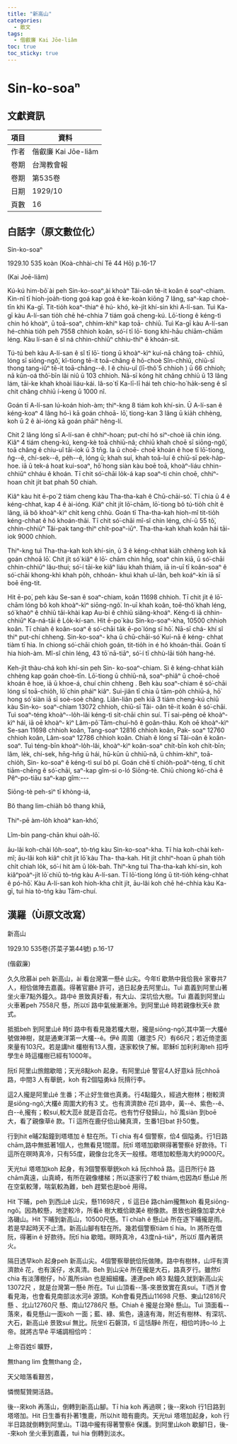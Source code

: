 ```yaml
---
title: "新高山"
categories:
  - 散文
tags:
  - 偕叡廉 Kai Jōe-liâm
toc: true
toc_sticky: true
---
```


# Sin-ko-soaⁿ

## 文獻資訊

| 項目 | 資料 |
|---|---|
| 作者 | 偕叡廉 Kai Jōe-liâm |
| 卷期 | 台灣教會報 |
| 卷期 | 第535卷 |
| 日期 | 1929/10 |
| 頁數 | 16 |

## 白話字（原文數位化）

Sin-ko-soaⁿ

1929.10 535 koàn (Koà-chhài-chí Tē 44 Hō) p.16-17

(Kai Joē-liâm)

Kú-kú him-bō͘ ài peh Sin-ko-soaⁿ,ài khoàⁿ Tâi-oân tē-it koân ê soaⁿ-chiam. Kin-nî tī hioh-joa̍h-tiong goá kap goá ê ke-koàn kiōng 7 lâng, saⁿ-kap choè- tīn khì Ka-gī. Tit-tio̍h koaⁿ-thiaⁿ ê hú- khó, kè-ji̍t khí-sin khì A-lí-san. Tuì Ka- gī kàu A-lí-san tio̍h chē hé-chhia 7 tiám goā cheng-kú. Lō͘-tiong ê kéng-tì chin hó khoàⁿ, ū toā-soaⁿ, chhim-khiⁿ kap toā- chhiū. Tuì Ka-gī kàu A-lí-san hé-chhia tio̍h peh 7558 chhioh koân, só͘-í tī lō͘- tiong khì-hāu chiām-chiām léng. Kàu lí-san ê sî ná chhin-chhiūⁿ chhiu-thiⁿ ê khoán-sit.

Tú-tú beh kàu A-lí-san ê sî tī lō͘- tiong ū khoàⁿ-kìⁿ kuí-nā châng toā- chhiū, lóng sī siōng-ngô͘, kî-tiong tē-it toā-châng ê hō-choè Sîn-chhiū, chiū-sī thong tang-iûⁿ tē-it toā-châng--ê. I ê chiu-uî (lī-thô͘ 5 chhioh ) ū 66 chhioh; nā kūn-oá thô͘-bīn lâi niû ū 103 chhioh. Nā-sī kóng hit châng chhiū ū 13 lâng lám, tāi-ke khah khoài liáu-kái. Iâ-so͘ tī Ka-lī-lī hái teh chio-ho͘ ha̍k-seng ê sî chit châng chhiū í-keng ū 1000 nî.

Goán tī A-lí-san lú-koán hioh-àm; thiⁿ-kng 8 tiám koh khí-sin. Ū A-lí-san ê kéng-koaⁿ 4 lâng hó-ì kā goán chhoā- lō͘, tiong-kan 3 lâng ū kia̍h chhèng, koh ū 2 ê ài-ióng kā goán phāiⁿ hêng-lí.

Chit 2 lâng lóng sī A-lí-san ê chhiⁿ-hoan; put-chí hó siⁿ-choè iā chin ióng. Kiâⁿ 4 tiám cheng-kú, keng-kè toā chhiū-nâ; chhiū khah choē sī siōng-ngô͘, toā châng ê chiu-uî tāi-iok ū 3 tn̄g. Ia ū choē- choē khoán ê hoe tī lō͘-tiong, n̂g--ê, chí-sek--ê, pe̍h--ê, lóng ū; khah suí, khah toā-luí ê chiū-sī pek-ha̍p-hoe. iā ū tek-á hoat kui-soaⁿ, hō͘ hong siàn kàu boē toā, khoàⁿ-liáu chhin-chhiūⁿ chháu ê khoán. Tī chit só͘-chāi lo̍k-á kap soaⁿ-ti chin choē, chhiⁿ-hoan chi̍t ji̍t bat phah 50 chiah.

Kiâⁿ kàu hit ē-po͘ 2 tiám cheng kàu Tha-tha-kah ê Chū-chāi-só͘. Tī chia ū 4 ê kéng-chhat, kap 4 ê ài-ióng. Kiâⁿ chi̍t ji̍t lō͘-chām, lō͘-tiong bô tú-tio̍h chi̍t ê lâng, iā bô khoàⁿ-kìⁿ chi̍t keng chhù. Goán tī Tha-tha-kah hioh-mî tit-tio̍h kéng-chhat ê hó khoán-thāi. Tī chit só͘-chāi mî-sî chin léng, chí-ū 55 tō͘, chhin-chhiūⁿ Tâi-pak tang-thiⁿ chi̍t-poaⁿ-iūⁿ. Tha-tha-kah khah koân hái tāi-iok 9000 chhioh.

Thiⁿ-kng tuì Tha-tha-kah koh khí-sin, ū 3 ê kéng-chhat kia̍h chhèng koh kā goán chhoā lō͘. Chit ji̍t só͘ kiâⁿ ê lō͘- chām chin hn̄g, soaⁿ chin kiā, ū só͘-chāi chhin-chhiūⁿ lâu-thui; só͘-í tāi-ke kiâⁿ liáu khah thiám, iā in-uī tī koân-soaⁿ ê só͘-chāi khong-khì khah po̍h, chhoán- khuì khah uî-lân, beh koáⁿ-kín iā sī boē ēng-tit.

Hit ē-po͘, peh kàu Se-san ê soaⁿ-chiam, koân 11698 chhioh. Tī chit ji̍t ê lō͘-chām lóng bô koh khoàⁿ-kìⁿ siōng-ngô͘. In-uī khah koân, toē-thô͘ khah léng, só͘ khaòⁿ ê chhiū tāi-khài kap Au-bi ê chhiū siâng-khoáⁿ. Kéng-tì iā chhin-chhiūⁿ Ka-ná-tāi ê Lo̍k-kí-san. Hit ē-po͘ kàu Sin-ko-soaⁿ-kha, 10500 chhioh koân. Tī chiah ê koân-soaⁿ ê só͘-chāi ta̍k ē-po͘ lóng sī hō͘. Nā-sī chá- khí sî thiⁿ put-chí chheng. Sin-ko-soaⁿ- kha ū chū-chāi-só͘ Kuí-nā ê kéng- chhat tiàm tī hia. In chiong só͘-chāi chioh goán, tit-tio̍h in é hó khoán-thāi. Goán tī hia hioh-àm. Mî-sî chin léng, 43 tō͘ nā-tiāⁿ, só͘-í tī chhù-lāi tio̍h hang-hé.

Keh-ji̍t thàu-chá koh khí-sin peh Sin- ko-soaⁿ-chiam. Sì ê kéng-chhat kia̍h chhèng kap goán choè-tīn. Lō͘-tiong ū chhiū-nâ, soaⁿ-phiâⁿ ū choē-choē khoán ê hoe, iā ū khoe-á, chuí chin chheng . Beh kàu soaⁿ-chiam ê só͘-chāi lóng sī toā-chio̍h, lō͘ chin pháiⁿ kiâⁿ. Sui-jiân tī chia ū tām-po̍h chhiū-á, hō͘ hong só͘ siàn iā sī soè-soè châng. Liân-liân peh kiā 3 tiám cheng-kú chiū kàu Sin-ko- soaⁿ-chiam 13072 chhioh, chiū-sī Tâi- oân tē-it koân ê só͘-chāi. Tuì soaⁿ-téng khoàⁿ--lo̍h-lâi kéng-tì si̍t-chāi chin suí. Tī sai-pêng oē khoàⁿ-kìⁿ hái, iā oē khoàⁿ- kìⁿ Lâm-pō͘ Tām-chuí-hô ê goân-thâu. Koh oē khoàⁿ-kìⁿ Se-san 11698 chhioh koân, Tang-soaⁿ 12816 chhioh koân, Pak- soaⁿ 12760 chhioh koân, Lâm-soaⁿ 12786 chhioh koân. Chiah ê lóng sī Tâi-oân ê koân-soaⁿ. Tuì téng-bīn khoàⁿ-lo̍h-lâi, khoàⁿ-kìⁿ koân-soaⁿ chi̍t-bīn koh chi̍t-bīn; lâm, le̍k, chí-sek, hn̄g-hn̄g ū hái, hū-kūn ū chhiū-nâ, ū chhim-khiⁿ, toā-chio̍h, Sin- ko-soaⁿ ê kéng-tì suí bô pí. Goán chē tī chio̍h-poâⁿ-téng, tī chit tiām-chēng ê só͘-chāi, saⁿ-kap gîm-si o-ló Siōng-tè. Chiū chiong kó͘-chá ê Pêⁿ-po-tiāu saⁿ-kap gîm:---

Siōng-tè peh-sìⁿ tī khòng-iá,

Bô thang lim-chia̍h bô thang khiā,

Thiⁿ-pē àm-lo̍h khoàⁿ kan-khó͘,

Lîm-bín pang-chān khui oa̍h-lō͘.

āu-lâi koh-chài lo̍h-soaⁿ, tò-tńg kàu Sin-ko-soaⁿ-kha. Tī hia koh-chài keh- mî; āu-lâi koh kiâⁿ chi̍t ji̍t lō͘ kàu Tha- tha-kah. Hit ji̍t chhiⁿ-hoan ū phah tio̍h chi̍t chiah lo̍k, só͘-í hit àm ū lo̍k-bah. Thiⁿ-kng tuì Tha-tha-kah khí-sin, koh kiâⁿpoàⁿ-ji̍t lō͘ chiū tò-tńg kàu A-lí-san. Tī lō͘-tiong lóng ū tit-tio̍h kéng-chhat ê pó-hō͘. Kàu A-lí-san koh hioh-kha chi̍t ji̍t, āu-lâi koh chē hé-chhia kàu Ka-gī, tuì hia tò-tńg kàu Tām-chuí.

## 漢羅（Ùi原文改寫）

新高山

1929.10 535卷(芥菜子第44號) p.16-17

(偕叡廉)

久久欣慕ài peh 新高山，ài 看台灣第一懸ê 山尖。今年tī 歇熱中我佮我ê 家眷共7 人，相佮做陣去嘉義。得著官廳ê 許可，過日起身去阿里山。Tuì 嘉義到阿里山著坐火車7點外鐘久。路中ê 景致真好看，有大山、深坑佮大樹。Tuì 嘉義到阿里山火車著peh 7558尺 懸，所以tī 路中氣候漸漸冷。到阿里山ê 時若親像秋天ê 款式。

抵抵beh 到阿里山ê 時tī 路中有看見幾若欉大樹，攏是siōng-ngô͘,其中第一大欉ê 號做神樹，就是通東洋第一大欉--ê。伊ê 周圍（離塗5 尺）有66尺；若近倚塗面來量有103尺。若是講hit 欉樹有13人攬，逐家較快了解。耶穌tī 加利利海teh 招呼學生ê 時這欉樹已經有1000年。

阮tī 阿里山旅館歇暗；天光8點koh 起身。有阿里山ê 警官4人好意kā 阮chhoā 路，中間3 人有舉銃，koh 有2個隘勇kā 阮揹行李。

這2人攏是阿里山ê 生番；不止好生做也真勇。行4點鐘久，經過大樹林；樹較濟是siōng-ngô͘,大欉ê 周圍大約有3 丈。也有濟濟款ê 花tī 路中，黃--ê、紫色--ê、白--ê,攏有；較suí,較大蕊ê 就是百合花。也有竹仔發歸山，hō͘ 風siàn 到boē 大，看了親像草ê 款。Tī 這所在鹿仔佮山豬真濟，生番1日bat 扑50隻。

行到hit e晡2點鐘到塔塔加 ê 駐在所。Tī chia 有4 個警察，佮4 個隘勇。行1日路chām,路中無抵著1個人，也無看見1間厝。阮tī 塔塔加歇暝得著警察ê 好款待。Tī 這所在暝時真冷，只有55度，親像台北冬天一般樣。塔塔加較懸海大約9000尺。

天光tuì 塔塔加koh 起身，有3個警察舉銃koh kā 阮chhoā 路。這日所行ê 路chām真遠，山真崎，有所在親像樓梯；所以逐家行了較 thiám,也因為tī 懸山ê 所在空氣較薄，喘氣較為難，beh 趕緊也是boē 用得。

Hit 下晡，peh 到西山ê 山尖，懸11698尺 ，tī 這日ê 路chām攏無koh 看見siōng-ngô͘。因為較懸，地塗較冷，所看ê 樹大概佮歐美ê 樹像款。景致也親像加拿大ê 洛磯山。Hit 下晡到新高山，10500尺懸。Tī chiah ê 懸山ê 所在逐下晡攏是雨。若是早起時天不止清。新高山腳有駐在所。幾若個警察tiàm tī hia。In 將所在借阮，得著in ê 好款待。阮tī hia 歇暗。暝時真冷，43度nā-tiāⁿ，所以tī 厝內著烘火。

隔日透早koh 起身peh 新高山尖。4個警察舉銃佮阮做陣。路中有樹林，山坪有濟濟款ê 花，也有溪仔，水真清。Beh 到山尖ê 所在攏是大石，路真歹行。雖然tī chia 有淡薄樹仔，hō͘ 風所siàn 也是細細欉。連連peh 崎3 點鐘久就到新高山尖13072尺 ，就是台灣第一懸ê 所在。Tuì 山頂看--落-來景致實在真suí。Tī西爿會看見海，也會看見南部淡水河ê 源頭。Koh會看見西山11698 尺懸、東山12816尺 懸 、北山12760尺 懸、南山12786尺 懸。Chiah ê 攏是台灣ê 懸山。Tuì 頂面看--落來，看見懸山一面koh 一面；藍、綠、紫色，遠遠有海，附近有樹林、有深坑、大石，新高山ê 景致suí 無比。阮坐tī 石磐頂，tī 這恬靜ê 所在，相佮吟詩o-ló 上帝。就將古早ê 平埔調相佮吟：

上帝百姓tī 曠野，

無thang lim 食無thang 企，

天父暗落看艱苦，

憐憫幫贊開活路。

後--來koh 再落山，倒轉到新高山腳。Tī hia koh 再過暝；後--來koh 行1日路到塔塔加。Hit 日生番有扑著1隻鹿，所以hit 暗有鹿肉。天光tuì 塔塔加起身，koh 行半日路就倒轉到阿里山。Tī路中攏有得著警察ê 保護。到阿里山koh 歇腳1日，後--來koh 坐火車到嘉義，tuì hia 倒轉到淡水。
